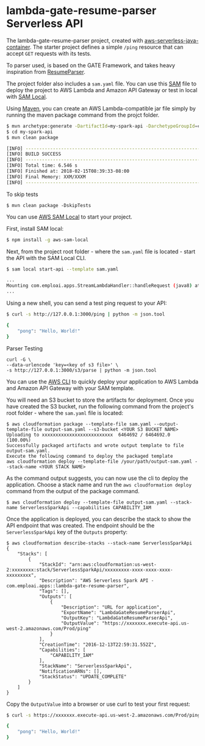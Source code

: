 # lambda-gate-resume-parser Serverless API
The lambda-gate-resume-parser project, created with [aws-serverless-java-container](https://github.com/awslabs/aws-serverless-java-container).
The starter project defines a simple `/ping` resource that can accept `GET` requests with its tests.

To parser used, is based on the GATE Framework, and takes heavy inspiration from [ResumeParser](https://github.com/antonydeepak/ResumeParser).

The project folder also includes a `sam.yaml` file. You can use this [SAM](https://github.com/awslabs/serverless-application-model) file to deploy the project to AWS Lambda and Amazon API Gateway or test in local with [SAM Local](https://github.com/awslabs/aws-sam-local). 

Using [Maven](https://maven.apache.org/), you can create an AWS Lambda-compatible jar file simply by running the maven package command from the projct folder.

```bash
$ mvn archetype:generate -DartifactId=my-spark-api -DarchetypeGroupId=com.amazonaws.serverless.archetypes -DarchetypeArtifactId=aws-serverless-spark-archetype -DarchetypeVersion=1.0-SNAPSHOT -DgroupId=com.sapessi.spark -Dversion=0.1 -Dinteractive=false
$ cd my-spark-api
$ mvn clean package

[INFO] ------------------------------------------------------------------------
[INFO] BUILD SUCCESS
[INFO] ------------------------------------------------------------------------
[INFO] Total time: 6.546 s
[INFO] Finished at: 2018-02-15T08:39:33-08:00
[INFO] Final Memory: XXM/XXXM
[INFO] ------------------------------------------------------------------------
```

To skip tests
```
$ mvn clean package -DskipTests 
```

You can use [AWS SAM Local](https://github.com/awslabs/aws-sam-local) to start your project.

First, install SAM local:

```bash
$ npm install -g aws-sam-local
```

Next, from the project root folder - where the `sam.yaml` file is located - start the API with the SAM Local CLI.

```bash
$ sam local start-api --template sam.yaml

...
Mounting com.emploai.apps.StreamLambdaHandler::handleRequest (java8) at http://127.0.0.1:3000/{proxy+} [OPTIONS GET HEAD POST PUT DELETE PATCH]
...
```

Using a new shell, you can send a test ping request to your API:

```bash
$ curl -s http://127.0.0.1:3000/ping | python -m json.tool

{
    "pong": "Hello, World!"
}
``` 


Parser Testing 
```
curl -G \
--data-urlencode 'key=<key of s3 file>' \
-s http://127.0.0.1:3000/s3/parse | python -m json.tool

```

You can use the [AWS CLI](https://aws.amazon.com/cli/) to quickly deploy your application to AWS Lambda and Amazon API Gateway with your SAM template.

You will need an S3 bucket to store the artifacts for deployment. Once you have created the S3 bucket, run the following command from the project's root folder - where the `sam.yaml` file is located:

```
$ aws cloudformation package --template-file sam.yaml --output-template-file output-sam.yaml --s3-bucket <YOUR S3 BUCKET NAME>
Uploading to xxxxxxxxxxxxxxxxxxxxxxxxxx  6464692 / 6464692.0  (100.00%)
Successfully packaged artifacts and wrote output template to file output-sam.yaml.
Execute the following command to deploy the packaged template
aws cloudformation deploy --template-file /your/path/output-sam.yaml --stack-name <YOUR STACK NAME>
```

As the command output suggests, you can now use the cli to deploy the application. Choose a stack name and run the `aws cloudformation deploy` command from the output of the package command.
 
```
$ aws cloudformation deploy --template-file output-sam.yaml --stack-name ServerlessSparkApi --capabilities CAPABILITY_IAM
```

Once the application is deployed, you can describe the stack to show the API endpoint that was created. The endpoint should be the `ServerlessSparkApi` key of the `Outputs` property:

```
$ aws cloudformation describe-stacks --stack-name ServerlessSparkApi
{
    "Stacks": [
        {
            "StackId": "arn:aws:cloudformation:us-west-2:xxxxxxxx:stack/ServerlessSparkApi/xxxxxxxxx-xxxx-xxxx-xxxx-xxxxxxxxx", 
            "Description": "AWS Serverless Spark API - com.emploai.apps::lambda-gate-resume-parser", 
            "Tags": [], 
            "Outputs": [
                {
                    "Description": "URL for application",
                    "ExportName": "LambdaGateResumeParserApi",  
                    "OutputKey": "LambdaGateResumeParserApi",
                    "OutputValue": "https://xxxxxxx.execute-api.us-west-2.amazonaws.com/Prod/ping"
                }
            ], 
            "CreationTime": "2016-12-13T22:59:31.552Z", 
            "Capabilities": [
                "CAPABILITY_IAM"
            ], 
            "StackName": "ServerlessSparkApi", 
            "NotificationARNs": [], 
            "StackStatus": "UPDATE_COMPLETE"
        }
    ]
}

```

Copy the `OutputValue` into a browser or use curl to test your first request:

```bash
$ curl -s https://xxxxxxx.execute-api.us-west-2.amazonaws.com/Prod/ping | python -m json.tool

{
    "pong": "Hello, World!"
}
```
